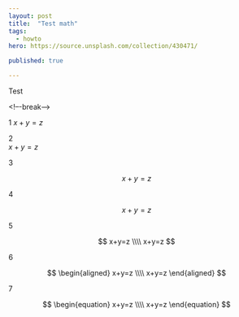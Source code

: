 ```yaml
---
layout: post
title:  "Test math"
tags:
  - howto
hero: https://source.unsplash.com/collection/430471/

published: true

---
```


Test

<!–-break-–>  

1 $x+y=z$

2    
$x+y=z$

3

$$x+y=z$$

4

$$
x+y=z
$$

5

$$
x+y=z \\\\
x+y=z
$$

6

$$ \begin{aligned}
    x+y=z \\\\
    x+y=z
\end{aligned}
$$

7

$$ \begin{equation}
    x+y=z \\\\
    x+y=z
\end{equation}
$$

